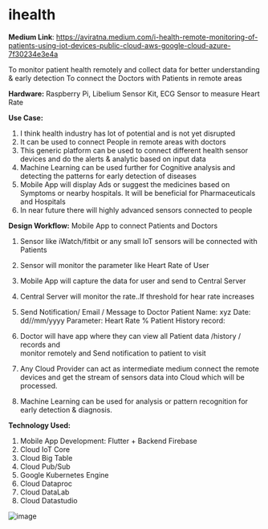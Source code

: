 # ihealth

**Medium Link**: https://aviratna.medium.com/i-health-remote-monitoring-of-patients-using-iot-devices-public-cloud-aws-google-cloud-azure-7f30234e3e4a

To monitor patient health remotely and collect data for better understanding & early detection
To connect the Doctors with Patients in remote areas

**Hardware:**
Raspberry Pi, Libelium Sensor Kit, ECG Sensor to measure Heart Rate

**Use Case:**
1. I think health industry has lot of potential and is not yet disrupted
2. It can be used to connect People in remote areas with doctors
3. This generic platform can be used to connect different health sensor devices and do the alerts & analytic based on input data
4. Machine Learning can be used further for Cognitive analysis and detecting the patterns for early detection of diseases
5. Mobile App will display Ads or suggest the medicines based on Symptoms or nearby hospitals. It will be beneficial for Pharmaceuticals and Hospitals
6. In near future there will highly advanced sensors connected to people


**Design Workflow:** Mobile App to connect Patients and Doctors
1. Sensor like iWatch/fitbit or any small IoT sensors will be connected with Patients
2. Sensor will monitor the parameter like Heart Rate of User
3. Mobile App will capture the data for user and send to Central Server
4. Central Server will monitor the rate..If threshold for hear rate increases
5. Send Notification/ Email / Message to Doctor
    Patient Name:  xyz
    Date: dd//mm/yyyy
    Parameter: Heart Rate %
    Patient History record:
6. Doctor will have app where they can view all Patient data /history / records and   
    monitor remotely and Send notification to patient to visit
    
7. Any Cloud Provider can act as intermediate medium connect the remote devices and get the stream of sensors data into Cloud which will be processed.
8. Machine Learning can be used for analysis or pattern recognition for early detection & diagnosis.     

**Technology Used:**
1. Mobile App Development: Flutter + Backend Firebase
2. Cloud IoT Core
3. Cloud Big Table
4. Cloud Pub/Sub
5. Google Kubernetes Engine
6. Cloud Dataproc
7. Cloud DataLab 
8. Cloud Datastudio

![image](https://user-images.githubusercontent.com/22312952/114910884-fd596a80-9e50-11eb-8080-984ad4ef25ab.png)


